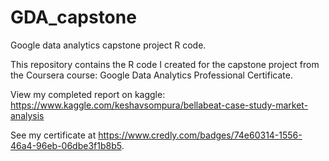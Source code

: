 # GDA_capstone
Google data analytics capstone project R code.

This repository contains the R code I created for the capstone project from the Coursera course: Google Data Analytics Professional Certificate.

View my completed report on kaggle: https://www.kaggle.com/keshavsompura/bellabeat-case-study-market-analysis

See my certificate at https://www.credly.com/badges/74e60314-1556-46a4-96eb-06dbe3f1b8b5.
